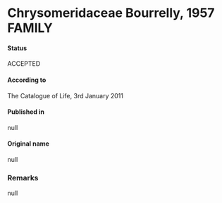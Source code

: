 Chrysomeridaceae Bourrelly, 1957 FAMILY
=======

#### Status
ACCEPTED

#### According to
The Catalogue of Life, 3rd January 2011

#### Published in
null

#### Original name
null

### Remarks
null